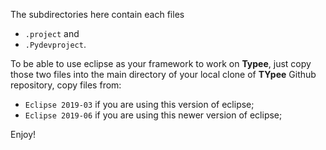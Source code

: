 The subdirectories here contain each files
- `.project` and
- `.Pydevproject`.

To be able to use eclipse as your framework to work on __Typee__, 
just copy those two files into the main directory of your local 
clone of __TYpee__ Github repository, copy files from:

- `Eclipse 2019-03` if you are using this version of eclipse;
- `Eclipse 2019-06` if you are using this newer version of eclipse;

Enjoy!
